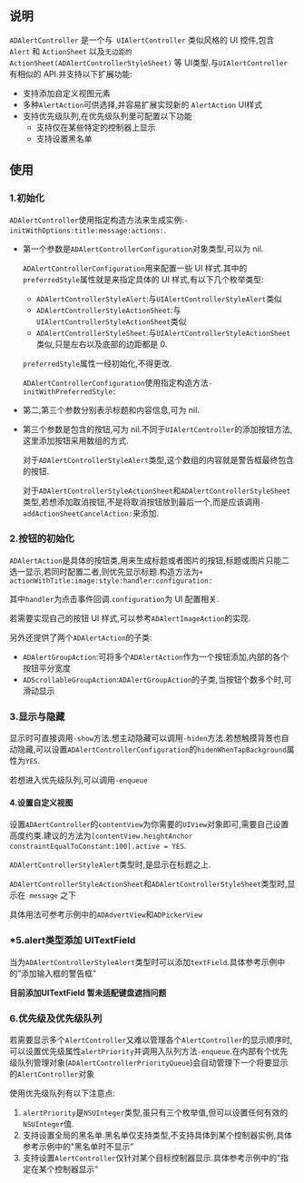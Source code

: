 ## 说明

`ADAlertController` 是一个与` UIAlertController` 类似风格的 UI 控件,包含 `Alert` 和 `ActionSheet` 以及`无边距的 ActionSheet(ADAlertControllerStyleSheet)` 等 UI类型.与`UIAlertController` 有相似的 API.并支持以下扩展功能:

- 支持添加自定义视图元素
- 多种`AlertAction`可供选择,并容易扩展实现新的 `AlertAction` UI样式
- 支持优先级队列,在优先级队列里可配置以下功能
  - 支持仅在某些特定的控制器上显示
  - 支持设置黑名单

## 使用

### 1.初始化

`ADAlertController`使用指定构造方法来生成实例:`-initWithOptions:title:message:actions:`.

- 第一个参数是`ADAlertControllerConfiguration`对象类型,可以为 nil.

  `ADAlertControllerConfiguration`用来配置一些 UI 样式.其中的`preferredStyle`属性就是来指定具体的 UI 样式,有以下几个枚举类型:

  - `ADAlertControllerStyleAlert`:与`UIAlertControllerStyleAlert`类似
  - `ADAlertControllerStyleActionSheet`:与`UIAlertControllerStyleActionSheet`类似
  - `ADAlertControllerStyleSheet`:与`UIAlertControllerStyleActionSheet`类似,只是左右以及底部的边距都是 0.

  `preferredStyle`属性一经初始化,不得更改.

  `ADAlertControllerConfiguration`使用指定构造方法`-initWithPreferredStyle:`

- 第二,第三个参数分别表示标题和内容信息,可为 nil.

- 第三个参数是包含的按钮,可为 nil.不同于`UIAlertController`的添加按钮方法,这里添加按钮采用数组的方式.

  对于`ADAlertControllerStyleAlert`类型,这个数组的内容就是警告框最终包含的按钮.

  对于`ADAlertControllerStyleActionSheet`和`ADAlertControllerStyleSheet`类型,若想添加取消按钮,不是将取消按钮放到最后一个,而是应该调用`-addActionSheetCancelAction:`来添加.

### 2.按钮的初始化

`ADAlertAction`是具体的按钮类,用来生成标题或者图片的按钮,标题或图片只能二选一显示,若同时配置二者,则优先显示标题.构造方法为`+ actionWithTitle:image:style:handler:configuration:`

其中`handler`为点击事件回调.`configuration`为 UI 配置相关.

若需要实现自己的按钮 UI 样式,可以参考`ADAlertImageAction`的实现.

另外还提供了两个`ADAlertAction`的子类:

- `ADAlertGroupAction`:可将多个`ADAlertAction`作为一个按钮添加,内部的各个按钮平分宽度
- `ADScrollableGroupAction`:`ADAlertGroupAction`的子类,当按钮个数多个时,可滑动显示

### 3.显示与隐藏

显示时可直接调用`-show`方法.想主动隐藏可以调用`-hiden`方法.若想触摸背景也自动隐藏,可以设置`ADAlertControllerConfiguration`的`hidenWhenTapBackground`属性为`YES`.

若想进入优先级队列,可以调用`-enqueue`

#### 4.设置自定义视图

设置`ADAertController`的`contentView`为你需要的`UIView`对象即可,需要自己设置高度约束.建议的方法为`[contentView.heightAnchor constraintEqualToConstant:100].active = YES`.

`ADAlertControllerStyleAlert`类型时,是显示在标题之上.

`ADAlertControllerStyleActionSheet`和`ADAlertControllerStyleSheet`类型时,显示在` message` 之下

具体用法可参考示例中的`ADAdvertView`和`ADPickerView`

### *5.alert类型添加 UITextField

当为`ADAlertControllerStyleAlert`类型时可以添加`textField`.具体参考示例中的”添加输入框的警告框”

**目前添加UITextField 暂未适配键盘遮挡问题**

### 6.优先级及优先级队列          

若需要显示多个`AlertController`又难以管理各个`AlertController`的显示顺序时,可以设置优先级属性`alertPriority`并调用入队列方法`-enqueue`.在内部有个优先级队列管理对象(`ADAlertControllerPriorityQueue`)会自动管理下一个将要显示的`AlertController`对象

使用优先级队列有以下注意点:

1. `alertPriority`是`NSUInteger`类型,虽只有三个枚举值,但可以设置任何有效的`NSUInteger`值.
2. 支持设置全局的黑名单.黑名单仅支持类型,不支持具体到某个控制器实例,具体参考示例中的"黑名单时不显示”
3. 支持设置`AlertController`仅针对某个目标控制器显示.具体参考示例中的"指定在某个控制器显示”



